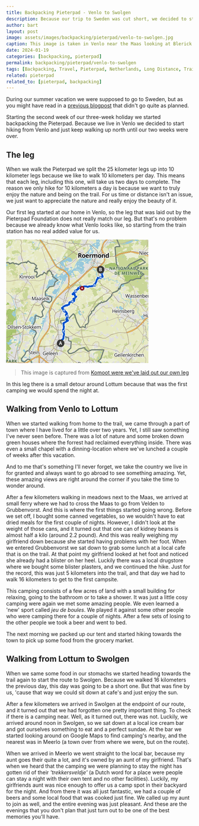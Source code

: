 ```yaml
---
title: Backpacking Pieterpad - Venlo to Swolgen
description: Because our trip to Sweden was cut short, we decided to start walking the Pieterpad for two weeks. Our first leg in those two weeks was Venlo to Swolgen.
author: bart
layout: post
image: assets/images/backpacking/pieterpad/venlo-to-swolgen.jpg
caption: This image is taken in Venlo near the Maas looking at Blerick.
date: 2024-01-19
categories: [backpacking, pieterpad]
permalink: backpacking/pieterpad/venlo-to-swolgen
tags: [Backpacking, Travel, Pieterpad, Netherlands, Long Distance, Trail]
related: pieterpad
related_to: [pieterpad, backpacking]
---
```


During our summer vacation we were supposed to go to Sweden, but as you might have read in a [previous blogpost](./../2024-01-05-backpacking-sweden.md) that didn't go quite as planned.

Starting the second week of our three-week holiday we started backpacking the Pieterpad. Because we live in Venlo we decided to start hiking from Venlo and just keep walking up north until our two weeks were over.

## The leg

When we walk the Pieterpad we split the 25 kilometer legs up into 10 kilometer legs because we like to walk 10 kilometers per day. This means that each leg, including this one, will take us two days to complete. The reason we only hike for 10 kilometers a day is because we want to truly enjoy the nature and being on the trail. For us time or distance isn't an issue, we just want to appreciate the nature and really enjoy the beauty of it.

Our first leg started at our home in Venlo, so the leg that was laid out by the Pieterpad Foundation does not really match our leg. But that's no problem because we already know what Venlo looks like, so starting from the train station has no real added value for us.

![The leg we've created for walking from Venlo to Swolgen](/assets/images/backpacking/pieterpad/leg-sittard-roermond.png)
> This image is captured from [Komoot were we've laid out our own leg](https://www.komoot.com/nl-nl/tour/1258297933)

In this leg there is a small detour around Lottum because that was the first camping we would spend the night at.

## Walking from Venlo to Lottum

When we started walking from home to the trail, we came through a part of town where I have lived for a little over two years. Yet, I still saw something I've never seen before. There was a lot of nature and some broken down green houses where the forrest had reclaimed everything inside. There was even a small chapel with a dinning-location where we've lunched a couple of weeks after this vacation.

And to me that's something I'll never forget, we take the country we live in for granted and always want to go abroad to see something amazing. Yet, these amazing views are right around the corner if you take the time to wonder around.

After a few kilometers walking in meadows next to the Maas, we arrived at small ferry where we had to cross the Maas to go from Velden to Grubbenvorst. And this is where the first things started going wrong. Before we set off, I bought some canned vegetables, so we wouldn't have to eat dried meals for the first couple of nights. However, I didn't look at the weight of those cans, and it turned out that one can of kidney beans is almost half a kilo (around 2.2 pound). And this was really weighing my girlfriend down because she started having problems with her foot. When we entered Grubbenvorst we sat down to grab some lunch at a local cafe that is on the trail. At that point my girlfriend looked at het foot and noticed she already had a blister on her heel. Luckily there was a local drugstore where we bought some blister plasters, and we continued the hike. Just for the record, this was just 5 kilometers into the trail, and that day we had to walk 16 kilometers to get to the first campsite.

This camping consists of a few acres of land with a small building for relaxing, going to the bathroom or to take a shower. It was just a little cosy camping were again we met some amazing people. We even learned a 'new' sport called _jeu de boules_. We played it against some other people who were camping there for a couple of nights. After a few sets of losing to the other people we took a beer and went to bed.

The next morning we packed up our tent and started hiking towards the town to pick up some food from the grocery market.

## Walking from Lottum to Swolgen

When we same some food in our stomachs we started heading towards the trail again to start the route to Swolgen. Because we walked 16 kilometers the previous day, this day was going to be a short one. But that was fine by us, 'cause that way we could sit down at cafe's and just enjoy the sun.

After a few kilometers we arrived in Swolgen at the endpoint of our route, and it turned out that we had forgotten one pretty important thing. To check if there is a camping near. Well, as it turned out, there was not. Luckily, we arrived around noon in Swolgen, so we sat down at a local ice cream bar and got ourselves something to eat and a perfect sundae. At the bar we started looking around on Google Maps to find camping's nearby, and the nearest was in Meerlo (a town over from where we were, but on the route).

When we arrived in Meerlo we went straight to the local bar, because my aunt goes their quite a lot, and it's owned by an aunt of my girlfriend. That's when we heard that the camping we were planning to stay the night has gotten rid of their _'trekkersveldje'_ (a Dutch word for a place were people can stay a night with their own tent and no other facilities). Luckily, my girlfriends aunt was nice enough to offer us a camp spot in their backyard for the night. And from there it was all just fantastic, we had a couple of beers and some local food that was cooked just fine. We called up my aunt to join as well, and the entire evening was just pleasant. And these are the evenings that you don't plan that just turn out to be one of the best memories you'll have.